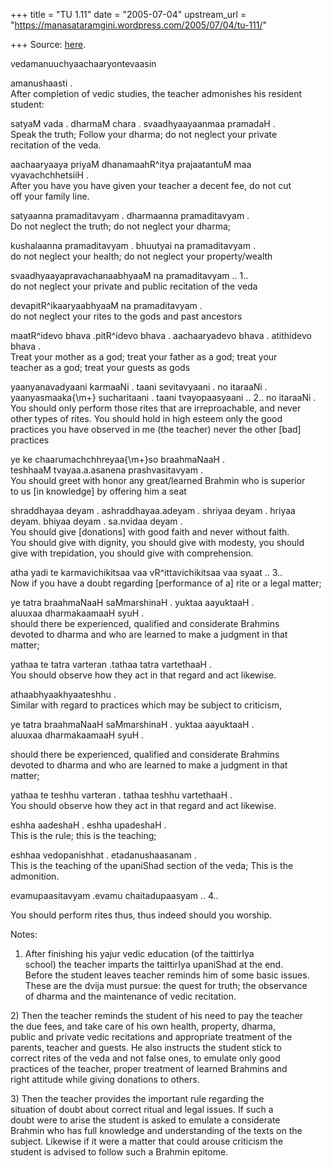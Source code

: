 +++
title = "TU 1.11"
date = "2005-07-04"
upstream_url = "https://manasataramgini.wordpress.com/2005/07/04/tu-111/"

+++
Source: [here](https://manasataramgini.wordpress.com/2005/07/04/tu-111/).

vedamanuuchyaachaaryontevaasin

amanushaasti .  
After completion of vedic studies, the teacher admonishes his resident student:

satyaM vada . dharmaM chara . svaadhyaayaanmaa pramadaH .  
Speak the truth; Follow your dharma; do not neglect your private  
recitation of the veda.

aachaaryaaya priyaM dhanamaahR^itya prajaatantuM maa vyavachchhetsiiH .  
After you have you have given your teacher a decent fee, do not cut  
off your family line.

satyaanna pramaditavyam . dharmaanna pramaditavyam .  
Do not neglect the truth; do not neglect your dharma;

kushalaanna pramaditavyam . bhuutyai na pramaditavyam .  
do not neglect your health; do not neglect your property/wealth

svaadhyaayapravachanaabhyaaM na pramaditavyam .. 1..  
do not neglect your private and public recitation of the veda

devapitR^ikaaryaabhyaaM na pramaditavyam .  
do not neglect your rites to the gods and past ancestors

maatR^idevo bhava .pitR^idevo bhava . aachaaryadevo bhava . atithidevo bhava .  
Treat your mother as a god; treat your father as a god; treat your  
teacher as a god; treat your guests as gods

yaanyanavadyaani karmaaNi . taani sevitavyaani . no itaraaNi .  
yaanyasmaaka{\\m+} sucharitaani . taani tvayopaasyaani .. 2.. no itaraaNi .  
You should only perform those rites that are irreproachable, and never  
other types of rites. You should hold in high esteem only the good  
practices you have observed in me (the teacher) never the other \[bad\]  
practices

ye ke chaarumachchhreyaa{\\m+}so braahmaNaaH .  
teshhaaM tvayaa.a.asanena prashvasitavyam .  
You should greet with honor any great/learned Brahmin who is superior  
to us \[in knowledge\] by offering him a seat

shraddhayaa deyam . ashraddhayaa.adeyam . shriyaa deyam . hriyaa deyam. bhiyaa deyam . sa.nvidaa deyam .  
You should give \[donations\] with good faith and never without faith.  
You should give with dignity, you should give with modesty, you should  
give with trepidation, you should give with comprehension.

atha yadi te karmavichikitsaa vaa vR^ittavichikitsaa vaa syaat .. 3..  
Now if you have a doubt regarding \[performance of a\] rite or a legal matter;

ye tatra braahmaNaaH saMmarshinaH . yuktaa aayuktaaH .  
aluuxaa dharmakaamaaH syuH .  
should there be experienced, qualified and considerate Brahmins  
devoted to dharma and who are learned to make a judgment in that  
matter;

yathaa te tatra varteran .tathaa tatra vartethaaH .  
You should observe how they act in that regard and act likewise.

athaabhyaakhyaateshhu .  
Similar with regard to practices which may be subject to criticism,

ye tatra braahmaNaaH saMmarshinaH . yuktaa aayuktaaH .  
aluuxaa dharmakaamaaH syuH .

should there be experienced, qualified and considerate Brahmins  
devoted to dharma and who are learned to make a judgment in that  
matter;

yathaa te teshhu varteran . tathaa teshhu vartethaaH .  
You should observe how they act in that regard and act likewise.

eshha aadeshaH . eshha upadeshaH .  
This is the rule; this is the teaching;  
  
eshhaa vedopanishhat . etadanushaasanam .  
This is the teaching of the upaniShad section of the veda; This is the  
admonition.

evamupaasitavyam .evamu chaitadupaasyam .. 4..

You should perform rites thus, thus indeed should you worship.

Notes:  
1) After finishing his yajur vedic education (of the taittirIya  
school) the teacher imparts the taittirIya upaniShad at the end.  
Before the student leaves teacher reminds him of some basic issues.  
These are the dvija must pursue: the quest for truth; the observance  
of dharma and the maintenance of vedic recitation.

2\) Then the teacher reminds the student of his need to pay the teacher  
the due fees, and take care of his own health, property, dharma,  
public and private vedic recitations and appropriate treatment of the  
parents, teacher and guests. He also instructs the student stick to  
correct rites of the veda and not false ones, to emulate only good  
practices of the teacher, proper treatment of learned Brahmins and  
right attitude while giving donations to others.

3\) Then the teacher provides the important rule regarding the  
situation of doubt about correct ritual and legal issues. If such a  
doubt were to arise the student is asked to emulate a considerate  
Brahmin who has full knowledge and understanding of the texts on the  
subject. Likewise if it were a matter that could arouse criticism the  
student is advised to follow such a Brahmin epitome.

